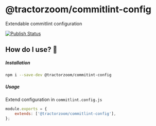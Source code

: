 # @tractorzoom/commitlint-config

Extendable commitlint configuration

[![Publish Status](https://github.com/TractorZoom/configurations/workflows/publish/badge.svg)](https://github.com/TractorZoom/configurations/actions)

## How do I use? :thinking:

##### Installation

```bash
npm i --save-dev @tractorzoom/commitint-config
```

##### Usage

Extend configuration in `commitlint.config.js`

```js
module.exports = {
    extends: ['@tractorzoom/commitlint-config'],
};
```
